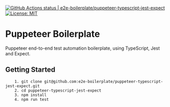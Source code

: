 [![GitHub Actions status | e2e-boilerplate/puppeteer-typescript-jest-expect](https://github.com/e2e-boilerplate/puppeteer-typescript-jest-expect/workflows/puppeteer-typescript-jest-expect/badge.svg)](https://github.com/e2e-boilerplate/puppeteer-typescript-jest-expect/actions?workflow=puppeteer-typescript-jest-expect) [![License: MIT](https://img.shields.io/badge/License-MIT-yellow.svg)](https://opensource.org/licenses/MIT)

# Puppeteer Boilerplate

Puppeteer end-to-end test automation boilerplate, using TypeScript, Jest and Expect.

## Getting Started

    	1. git clone git@github.com:e2e-boilerplate/puppeteer-typescript-jest-expect.git
    	2. cd puppeteer-typescript-jest-expect
    	3. npm install
    	4. npm run test

